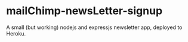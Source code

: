 # mailChimp-newsLetter-signup
A small (but working) nodejs and expressjs newsletter app, deployed to Heroku.
